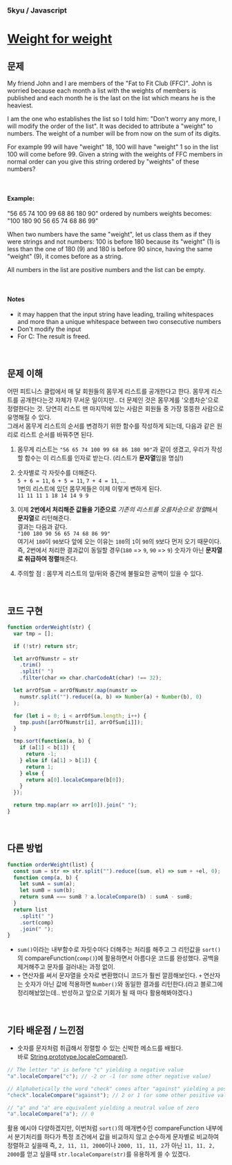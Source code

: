 ### 5kyu / Javascript

# [Weight for weight](https://www.codewars.com/kata/weight-for-weight/javascript)

## 문제

My friend John and I are members of the "Fat to Fit Club (FFC)". John is worried because each month a list with the weights of members is published and each month he is the last on the list which means he is the heaviest.

I am the one who establishes the list so I told him: "Don't worry any more, I will modify the order of the list". It was decided to attribute a "weight" to numbers. The weight of a number will be from now on the sum of its digits.

For example 99 will have "weight" 18, 100 will have "weight" 1 so in the list 100 will come before 99. Given a string with the weights of FFC members in normal order can you give this string ordered by "weights" of these numbers?

<br />

#### Example:

"56 65 74 100 99 68 86 180 90" ordered by numbers weights becomes: "100 180 90 56 65 74 68 86 99"

When two numbers have the same "weight", let us class them as if they were strings and not numbers: 100 is before 180 because its "weight" (1) is less than the one of 180 (9) and 180 is before 90 since, having the same "weight" (9), it comes before as a string.

All numbers in the list are positive numbers and the list can be empty.

<br />

#### Notes

- it may happen that the input string have leading, trailing whitespaces and more than a unique whitespace between two consecutive numbers
- Don't modify the input
- For C: The result is freed.

<br />

## 문제 이해

어떤 피트니스 클럽에서 매 달 회원들의 몸무게 리스트를 공개한다고 한다. 몸무게 리스트를 공개한다는것 자체가 무서운 일이지만.. 더 문제인 것은 몸무게를 '오름차순'으로 정렬한다는 것. 당연히 리스트 맨 마지막에 있는 사람은 회원들 중 가장 뚱뚱한 사람으로 유명해질 수 있다.  
그래서 몸무게 리스트의 순서를 변경하기 위한 함수를 작성하게 되는데, 다음과 같은 원리로 리스트 순서를 바꿔주면 된다.

1. 몸무게 리스트는 `"56 65 74 100 99 68 86 180 90"`과 같이 생겼고, 우리가 작성할 함수는 이 리스트를 인자로 받는다. (리스트가 **문자열**임을 명심!)

2. 숫자별로 각 자릿수를 더해준다.  
   `5 + 6 = 11`, `6 + 5 = 11`, `7 + 4 = 11`, ...  
   1번의 리스트에 있던 몸무게들은 이제 이렇게 변하게 된다.  
   `11 11 11 1 18 14 14 9 9`

3. 이제 **2번에서 처리해준 값들을 기준으로** *기존의 리스트를 오름차순으로 정렬*해서 **문자열**로 리턴해준다.  
   결과는 다음과 같다.  
   `"100 180 90 56 65 74 68 86 99"`  
   여기서 `180`이 `90`보다 앞에 오는 이유는 `180`의 `1`이 `90`의 `9`보다 먼저 오기 때문이다.
   즉, 2번에서 처리한 결과값이 동일할 경우(`180` => `9`, `90` => `9`) 숫자가 아닌 **문자열로 취급하여 정렬**해준다.

4. 주의할 점 : 몸무게 리스트의 앞/뒤와 중간에 불필요한 공백이 있을 수 있다.

<br />

## 코드 구현

```javascript
function orderWeight(str) {
  var tmp = [];

  if (!str) return str;

  let arrOfNumstr = str
    .trim()
    .split(" ")
    .filter(char => char.charCodeAt(char) !== 32);

  let arrOfSum = arrOfNumstr.map(numstr =>
    numstr.split("").reduce((a, b) => Number(a) + Number(b), 0)
  );

  for (let i = 0; i < arrOfSum.length; i++) {
    tmp.push([arrOfNumstr[i], arrOfSum[i]]);
  }

  tmp.sort(function(a, b) {
    if (a[1] < b[1]) {
      return -1;
    } else if (a[1] > b[1]) {
      return 1;
    } else {
      return a[0].localeCompare(b[0]);
    }
  });

  return tmp.map(arr => arr[0]).join(" ");
}
```

<br />

## 다른 방법

```javascript
function orderWeight(list) {
  const sum = str => str.split("").reduce((sum, el) => sum + +el, 0);
  function comp(a, b) {
    let sumA = sum(a);
    let sumB = sum(b);
    return sumA === sumB ? a.localeCompare(b) : sumA - sumB;
  }
  return list
    .split(" ")
    .sort(comp)
    .join(" ");
}
```

- `sum()`이라는 내부함수로 자릿수마다 더해주는 처리를 해주고 그 리턴값을 `sort()`의 compareFunction(`comp()`)에 활용하면서 아름다운 코드를 완성했다. 공백을 제거해주고 문자를 걸러내는 과정 없이.
- `+` 연산자를 써서 문자열을 숫자로 변환했더니 코드가 훨씬 깔끔해보인다. `+` 연산자는 숫자가 아닌 값에 적용하면 `Number()`와 동일한 결과를 리턴한다.(라고 블로그에 정리해놨었는데.. 반성하고 앞으로 기회가 될 때 마다 활용해봐야겠다.)

<br />

## 기타 배운점 / 느낀점

- 숫자를 문자처럼 취급해서 정렬할 수 있는 신박한 메소드를 배웠다.  
  바로 [String.prototype.localeCompare()](https://developer.mozilla.org/ko/docs/Web/JavaScript/Reference/Global_Objects/String/localeCompare).

```javascript
// The letter "a" is before "c" yielding a negative value
"a".localeCompare("c"); // -2 or -1 (or some other negative value)

// Alphabetically the word "check" comes after "against" yielding a positive value
"check".localeCompare("against"); // 2 or 1 (or some other positive value)

// "a" and "a" are equivalent yielding a neutral value of zero
"a".localeCompare("a"); // 0
```

활용 예시야 다양하겠지만, 이번처럼 `sort()`의 매개변수인 compareFunction 내부에서 분기처리를 하다가 특정 조건에서 값을 비교하지 않고 순수하게 문자별로 비교하여 정렬하고 싶을때 즉, `2, 11, 11, 2000`이나 `2000, 11, 11, 2`가 아닌 `11, 11, 2, 2000`를 얻고 싶을때 `str.localeCompare(str)`를 유용하게 쓸 수 있겠다.

